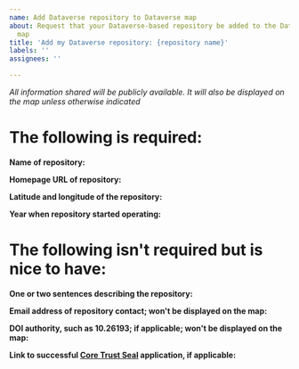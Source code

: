 ```yaml
---
name: Add Dataverse repository to Dataverse map
about: Request that your Dataverse-based repository be added to the Dataverse world
  map
title: 'Add my Dataverse repository: {repository name}'
labels: ''
assignees: ''

---
```


*All information shared will be publicly available. It will also be displayed on the map unless otherwise indicated*

# The following is required:

**Name of repository:**

**Homepage URL of repository:**

**Latitude and longitude of the repository:**

**Year when repository started operating:**

# The following isn't required but is nice to have:

**One or two sentences describing the repository:**

**Email address of repository contact; won't be displayed on the map:**

**DOI authority, such as 10.26193; if applicable; won't be displayed on the map:**

**Link to successful [Core Trust Seal](https://www.coretrustseal.org) application, if applicable:**
